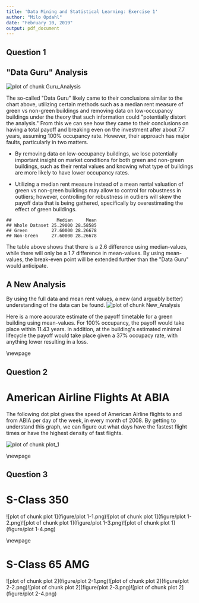 ```yaml
---
title: 'Data Mining and Statistical Learning: Exercise 1'
author: "Milo Opdahl"
date: "February 10, 2019"
output: pdf_document
---
```




## Question 1



## "Data Guru" Analysis


![plot of chunk Guru_Analysis](figure/Guru_Analysis-1.png)

  The so-called "Data Guru" likely came to their conclusions similar to the chart above, utilizing certain methods such as a median rent measure of green vs non-green buildings and removing data on low-occupancy buildings under the theory that such information could "potentially distort the analysis."  From this we can see how they came to their conclusions on having a total payoff and breaking even on the investment after about 7.7 years, assuming 100% occupancy rate.  However, their approach has major faults, particularly in two matters.
  
* By removing data on low-occupancy buildings, we lose potentially important insight on market conditions for both green and non-green buildings, such as their rental values and knowing what type of buildings are more likely to have lower occupancy rates.

* Utilizing a median rent measure instead of a mean rental valuation of green vs non-green buildings may allow to control for robustness in outliers; however, controlling for robustness in outliers will skew the payoff data that is being gathered, specifically by overestimating the effect of green buildings.  


```
##                 Median     Mean
## Whole Dataset 25.29000 28.58585
## Green         27.60000 28.26678
## Non-Green     27.60000 28.26678
```

  The table above shows that there is a 2.6 difference using median-values, while there will only be a 1.7 difference in mean-values.  By using mean-values, the break-even point will be extended further than the "Data Guru" would anticipate.
  
## A New Analysis

  By using the full data and mean rent values, a new (and arguably better) understanding of the data can be found.
![plot of chunk New_Analysis](figure/New_Analysis-1.png)

  Here is a more accurate estimate of the payoff timetable for a green building using mean-values. For 100% occupancy, the payoff would take place within 11.43 years. In addition, at the building's estimated minimal lifecycle the payoff would take place given a 37% occupacy rate, with anything lower resulting in a loss.
  
\newpage

## Question 2


# American Airline Flights At ABIA

The following dot plot gives the speed of American Airline flights to and from ABIA per day of the week, in every month of 2008.  By getting to understand this graph, we can figure out what days have the fastest flight times or have the highest density of fast flights.

![plot of chunk plot_1](figure/plot_1-1.png)

\newpage
  
## Question 3



# S-Class 350

![plot of chunk plot 1](figure/plot 1-1.png)![plot of chunk plot 1](figure/plot 1-2.png)![plot of chunk plot 1](figure/plot 1-3.png)![plot of chunk plot 1](figure/plot 1-4.png)

\newpage

# S-Class 65 AMG

![plot of chunk plot 2](figure/plot 2-1.png)![plot of chunk plot 2](figure/plot 2-2.png)![plot of chunk plot 2](figure/plot 2-3.png)![plot of chunk plot 2](figure/plot 2-4.png)

